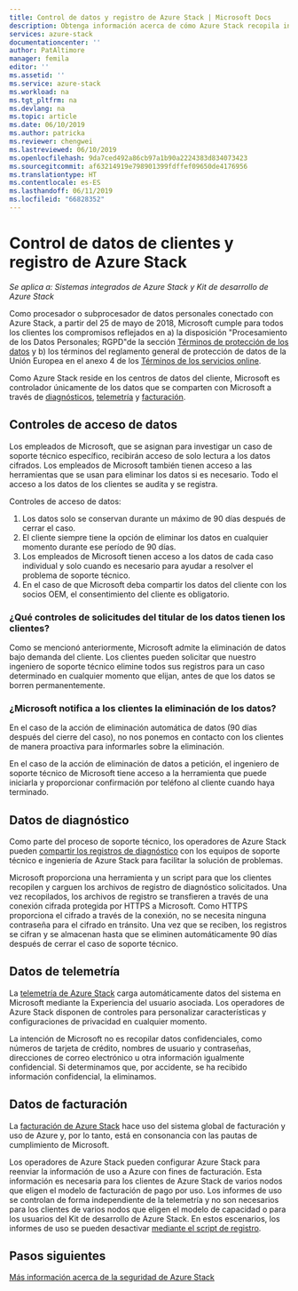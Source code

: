 ```yaml
---
title: Control de datos y registro de Azure Stack | Microsoft Docs
description: Obtenga información acerca de cómo Azure Stack recopila información.
services: azure-stack
documentationcenter: ''
author: PatAltimore
manager: femila
editor: ''
ms.assetid: ''
ms.service: azure-stack
ms.workload: na
ms.tgt_pltfrm: na
ms.devlang: na
ms.topic: article
ms.date: 06/10/2019
ms.author: patricka
ms.reviewer: chengwei
ms.lastreviewed: 06/10/2019
ms.openlocfilehash: 9da7ced492a86cb97a1b90a2224383d834073423
ms.sourcegitcommit: af63214919e798901399fdffef09650de4176956
ms.translationtype: HT
ms.contentlocale: es-ES
ms.lasthandoff: 06/11/2019
ms.locfileid: "66828352"
---
```

# <a name="azure-stack-log-and-customer-data-handling"></a>Control de datos de clientes y registro de Azure Stack 
*Se aplica a: Sistemas integrados de Azure Stack y Kit de desarrollo de Azure Stack*  

Como procesador o subprocesador de datos personales conectado con Azure Stack, a partir del 25 de mayo de 2018, Microsoft cumple para todos los clientes los compromisos reflejados en a) la disposición "Procesamiento de los Datos Personales; RGPD"de la sección [Términos de protección de los datos](http://www.microsoftvolumelicensing.com/DocumentSearch.aspx?Mode=3&DocumentTypeId=31) y b) los términos del reglamento general de protección de datos de la Unión Europea en el anexo 4 de los [Términos de los servicios online](http://www.microsoftvolumelicensing.com/DocumentSearch.aspx?Mode=3&DocumentTypeId=31). 

Como Azure Stack reside en los centros de datos del cliente, Microsoft es controlador únicamente de los datos que se comparten con Microsoft a través de [diagnósticos](azure-stack-diagnostics.md), [telemetría](azure-stack-telemetry.md) y [facturación](azure-stack-usage-reporting.md).  

## <a name="data-access-controls"></a>Controles de acceso de datos 
Los empleados de Microsoft, que se asignan para investigar un caso de soporte técnico específico, recibirán acceso de solo lectura a los datos cifrados. Los empleados de Microsoft también tienen acceso a las herramientas que se usan para eliminar los datos si es necesario. Todo el acceso a los datos de los clientes se audita y se registra.  

Controles de acceso de datos:
1.  Los datos solo se conservan durante un máximo de 90 días después de cerrar el caso.
2.  El cliente siempre tiene la opción de eliminar los datos en cualquier momento durante ese período de 90 días.
3.  Los empleados de Microsoft tienen acceso a los datos de cada caso individual y solo cuando es necesario para ayudar a resolver el problema de soporte técnico. 
4.  En el caso de que Microsoft deba compartir los datos del cliente con los socios OEM, el consentimiento del cliente es obligatorio.  

### <a name="what-data-subject-requests-dsr-controls-do-customers-have"></a>¿Qué controles de solicitudes del titular de los datos tienen los clientes?
Como se mencionó anteriormente, Microsoft admite la eliminación de datos bajo demanda del cliente. Los clientes pueden solicitar que nuestro ingeniero de soporte técnico elimine todos sus registros para un caso determinado en cualquier momento que elijan, antes de que los datos se borren permanentemente.  

### <a name="does-microsoft-notify-customers-when-the-data-is-deleted"></a>¿Microsoft notifica a los clientes la eliminación de los datos?
En el caso de la acción de eliminación automática de datos (90 días después del cierre del caso), no nos ponemos en contacto con los clientes de manera proactiva para informarles sobre la eliminación. 

En el caso de la acción de eliminación de datos a petición, el ingeniero de soporte técnico de Microsoft tiene acceso a la herramienta que puede iniciarla y proporcionar confirmación por teléfono al cliente cuando haya terminado.

## <a name="diagnostic-data"></a>Datos de diagnóstico
Como parte del proceso de soporte técnico, los operadores de Azure Stack pueden [compartir los registros de diagnóstico](azure-stack-diagnostics.md) con los equipos de soporte técnico e ingeniería de Azure Stack para facilitar la solución de problemas.

Microsoft proporciona una herramienta y un script para que los clientes recopilen y carguen los archivos de registro de diagnóstico solicitados. Una vez recopilados, los archivos de registro se transfieren a través de una conexión cifrada protegida por HTTPS a Microsoft. Como HTTPS proporciona el cifrado a través de la conexión, no se necesita ninguna contraseña para el cifrado en tránsito. Una vez que se reciben, los registros se cifran y se almacenan hasta que se eliminen automáticamente 90 días después de cerrar el caso de soporte técnico.

## <a name="telemetry-data"></a>Datos de telemetría
La [telemetría de Azure Stack](azure-stack-telemetry.md) carga automáticamente datos del sistema en Microsoft mediante la Experiencia del usuario asociada. Los operadores de Azure Stack disponen de controles para personalizar características y configuraciones de privacidad en cualquier momento.

La intención de Microsoft no es recopilar datos confidenciales, como números de tarjeta de crédito, nombres de usuario y contraseñas, direcciones de correo electrónico u otra información igualmente confidencial. Si determinamos que, por accidente, se ha recibido información confidencial, la eliminamos. 

## <a name="billing-data"></a>Datos de facturación
La [facturación de Azure Stack](azure-stack-usage-reporting.md) hace uso del sistema global de facturación y uso de Azure y, por lo tanto, está en consonancia con las pautas de cumplimiento de Microsoft.

Los operadores de Azure Stack pueden configurar Azure Stack para reenviar la información de uso a Azure con fines de facturación. Esta información es necesaria para los clientes de Azure Stack de varios nodos que eligen el modelo de facturación de pago por uso. Los informes de uso se controlan de forma independiente de la telemetría y no son necesarios para los clientes de varios nodos que eligen el modelo de capacidad o para los usuarios del Kit de desarrollo de Azure Stack. En estos escenarios, los informes de uso se pueden desactivar [mediante el script de registro](azure-stack-usage-reporting.md).


## <a name="next-steps"></a>Pasos siguientes 
[Más información acerca de la seguridad de Azure Stack](azure-stack-security-foundations.md) 
